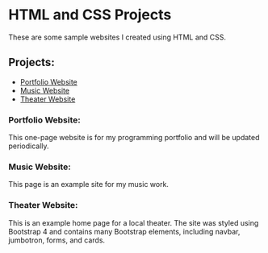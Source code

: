 # HTML and CSS Projects
These are some sample websites I created using HTML and CSS.

## Projects:

- [Portfolio Website](http://www.lemierecs.com)
- [Music Website](https://github.com/ericlemiere/html-and-css-projects/tree/main/Music-Website)
- [Theater Website](https://github.com/ericlemiere/html-and-css-projects//tree/main/Theater-Project)


### Portfolio Website:
This one-page website is for my programming portfolio and will be updated periodically.

### Music Website:
This page is an example site for my music work.

### Theater Website:
This is an example home page for a local theater. The site was styled using Bootstrap 4 and contains many Bootstrap elements, including navbar, jumbotron, forms, and cards.


